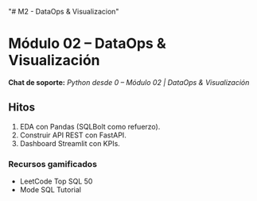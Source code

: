 "# M2 - DataOps & Visualizacion" 
# Módulo 02 – DataOps & Visualización

**Chat de soporte:** _Python desde 0 – Módulo 02 \| DataOps & Visualización_

## Hitos
1. EDA con Pandas (SQLBolt como refuerzo).
2. Construir API REST con FastAPI.
3. Dashboard Streamlit con KPIs.

### Recursos gamificados
- LeetCode Top SQL 50
- Mode SQL Tutorial

